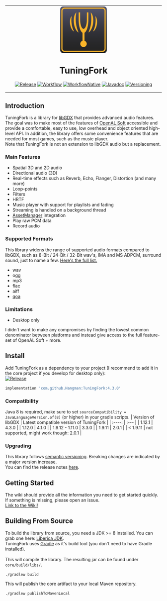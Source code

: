 <table align="center"><tr><td align="center" width="10000">
<img src="pageBin/logo.png" align="center" width="150" alt="logo">

# TuningFork

[![Release](https://jitpack.io/v/Hangman/TuningFork.svg)](https://jitpack.io/#Hangman/TuningFork)
[![Workflow](https://github.com/Hangman/TuningFork/actions/workflows/gradle.yml/badge.svg)](https://github.com/Hangman/TuningFork/actions/workflows/gradle.yml/badge.svg)
[![WorkflowNative](https://github.com/Hangman/TuningFork/actions/workflows/build_natives.yml/badge.svg)](https://github.com/Hangman/TuningFork/actions/workflows/build_natives.yml/badge.svg)
[![Javadoc](https://img.shields.io/badge/JavaDoc-Online-green)](https://Hangman.github.io/TuningFork/javadoc/)
[![Versioning](https://img.shields.io/badge/semver-2.0.0-blue)](https://semver.org/)

</td></tr></table>

## Introduction
TuningFork is a library for [libGDX](https://github.com/libgdx/libgdx) that provides advanced audio features. The goal was to make most of the features of [OpenAL Soft](https://github.com/kcat/openal-soft) accessible and provide a comfortable, easy to use, low overhead and object oriented high-level API. In addition, the library offers some convenience features that are needed for most games, such as the music player.<br>
Note that TuningFork is not an extension to libGDX audio but a replacement.

### Main Features
* Spatial 3D and 2D audio
* Directional audio (3D)
* Real-time effects such as Reverb, Echo, Flanger, Distortion (and many more)
* Loop-points
* Filters
* HRTF
* Music player with support for playlists and fading
* Streaming is handled on a background thread
* [AssetManager](https://libgdx.com/wiki/managing-your-assets) integration
* Play raw PCM data
* Record audio

### Supported Formats
This library widens the range of supported audio formats compared to libGDX, such as 8-Bit / 24-Bit / 32-Bit wav's, IMA and MS ADPCM, surround sound, just to name a few. [Here's the full list.](https://github.com/Hangman/TuningFork/wiki/Supported-audio-formats-and-codecs)
* wav
* ogg
* mp3
* flac
* aiff
* [qoa](https://qoaformat.org/)

### Limitations
* Desktop only

I didn't want to make any compromises by finding the lowest common denominator between platforms and instead give access to the full feature-set of OpenAL Soft + more.

## Install
Add TuningFork as a dependency to your project (I recommend to add it in the core project if you develop for desktop only):  
[![Release](https://jitpack.io/v/Hangman/TuningFork.svg)](https://jitpack.io/#Hangman/TuningFork)  
```groovy
implementation 'com.github.Hangman:TuningFork:4.3.0'
```

### Compatibility
Java 8 is required, make sure to set `sourceCompatibility = JavaLanguageVersion.of(8)` (or higher) in your gradle scripts.
| Version of libGDX   | Latest compatible version of TuningFork  |
|      :----:         | :---                                     |
| 1.12.1              | 4.3.0                                    |
| 1.12.0              | 4.1.0                                    |
| 1.9.12 - 1.11.0     | 3.3.0                                    |
| 1.9.11              | 2.0.1                                    |
| < 1.9.11            | not supported, might work though: 2.0.1  |

### Upgrading
This library follows [semantic versioning](https://semver.org/). Breaking changes are indicated by a major version increase.  
You can find the release notes [here](https://github.com/Hangman/TuningFork/wiki/Patch-Notes).

## Getting Started
The wiki should provide all the information you need to get started quickly. If something is missing, please open an issue.  
[Link to the Wiki!](https://github.com/Hangman/TuningFork/wiki)  

## Building From Source
To build the library from source, you need a JDK >= 8 installed. You can grab one here: [Liberica JDK](https://bell-sw.com/pages/downloads/).  
TuningFork uses [Gradle](https://gradle.org/) as it's build tool (you don't need to have Gradle installed).  
<br>
This will compile the library. The resulting jar can be found under `core/build/libs/`.
```console
./gradlew build
```

This will publish the core artifact to your local Maven repository.
```console
./gradlew publishToMavenLocal
```
